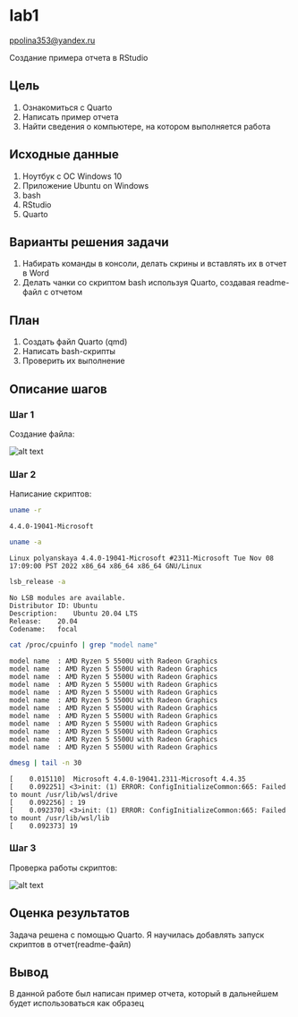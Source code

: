 lab1
================
ppolina353@yandex.ru

Создание примера отчета в RStudio

## Цель

1.  Ознакомиться с Quarto
2.  Написать пример отчета
3.  Найти сведения о компьютере, на котором выполняется работа

## Исходные данные

1.  Ноутбук с ОС Windows 10
2.  Приложение Ubuntu on Windows
3.  bash
4.  RStudio
5.  Quarto

## Варианты решения задачи

1.  Набирать команды в консоли, делать скрины и вставлять их в отчет в
    Word
2.  Делать чанки со скриптом bash используя Quarto, создавая readme-файл
    с отчетом

## План

1.  Создать файл Quarto (qmd)
2.  Написать bash-скрипты
3.  Проверить их выполнение

## Описание шагов

### Шаг 1

Создание файла:

![alt text](\1.png)

### Шаг 2

Написание скриптов:

``` bash
uname -r
```

    4.4.0-19041-Microsoft

``` bash
uname -a
```

    Linux polyanskaya 4.4.0-19041-Microsoft #2311-Microsoft Tue Nov 08 17:09:00 PST 2022 x86_64 x86_64 x86_64 GNU/Linux

``` bash
lsb_release -a
```

    No LSB modules are available.
    Distributor ID: Ubuntu
    Description:    Ubuntu 20.04 LTS
    Release:    20.04
    Codename:   focal

``` bash
cat /proc/cpuinfo | grep "model name"
```

    model name  : AMD Ryzen 5 5500U with Radeon Graphics         
    model name  : AMD Ryzen 5 5500U with Radeon Graphics         
    model name  : AMD Ryzen 5 5500U with Radeon Graphics         
    model name  : AMD Ryzen 5 5500U with Radeon Graphics         
    model name  : AMD Ryzen 5 5500U with Radeon Graphics         
    model name  : AMD Ryzen 5 5500U with Radeon Graphics         
    model name  : AMD Ryzen 5 5500U with Radeon Graphics         
    model name  : AMD Ryzen 5 5500U with Radeon Graphics         
    model name  : AMD Ryzen 5 5500U with Radeon Graphics         
    model name  : AMD Ryzen 5 5500U with Radeon Graphics         
    model name  : AMD Ryzen 5 5500U with Radeon Graphics         
    model name  : AMD Ryzen 5 5500U with Radeon Graphics         

``` bash
dmesg | tail -n 30
```

    [    0.015110]  Microsoft 4.4.0-19041.2311-Microsoft 4.4.35
    [    0.092251] <3>init: (1) ERROR: ConfigInitializeCommon:665: Failed to mount /usr/lib/wsl/drive
    [    0.092256] : 19
    [    0.092370] <3>init: (1) ERROR: ConfigInitializeCommon:665: Failed to mount /usr/lib/wsl/lib
    [    0.092373] 19

### Шаг 3

Проверка работы скриптов:

![alt text](\3.png)

## Оценка результатов

Задача решена с помощью Quarto. Я научилась добавлять запуск скриптов в
отчет(readme-файл)

## Вывод

В данной работе был написан пример отчета, который в дальнейшем будет
использоваться как образец
